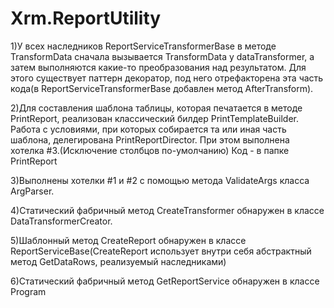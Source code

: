 # Xrm.ReportUtility
1)У всех наследников ReportServiceTransformerBase в методе TransformData 
сначала вызывается TransformData у dataTransformer, а затем выполняются какие-то преобразования над результатом.
Для этого существует паттерн декоратор, под него отрефакторена эта часть кода(в ReportServiceTransformerBase добавлен метод AfterTransform).

2)Для составления шаблона таблицы, которая печатается в методе PrintReport, реализован классический билдер PrintTemplateBuilder. Работа с условиями, при которых собирается та или иная часть шаблона, делегирована PrintReportDirector. 
При этом выполнена хотелка #3.(Исключение столбцов по-умолчанию) Код - в папке PrintReport

3)Выполнены хотелки #1 и #2 с помощью метода ValidateArgs класса ArgParser.

4)Cтатический фабричный метод CreateTransformer обнаружен в классе DataTransformerCreator.

5)Шаблонный метод CreateReport обнаружен в классе ReportServiceBase(CreateReport использует внутри себя абстрактный метод GetDataRows, реализуемый наследниками)

6)Статический фабричный метод GetReportService обнаружен в классе Program
